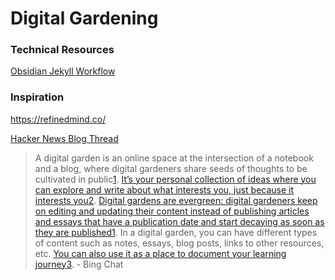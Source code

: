 # Digital Gardening
### Technical Resources
[Obsidian Jekyll Workflow](https://read.readwise.io/new/read/01gvqe1z4pr7cm17j86gz972h8)

### Inspiration
https://refinedmind.co/

[Hacker News Blog Thread](https://news.ycombinator.com/item?id=35164819)

>A digital garden is an online space at the intersection of a notebook and a blog, where digital gardeners share seeds of thoughts to be cultivated in public[1](https://nesslabs.com/digital-garden-set-up). [It’s your personal collection of ideas where you can explore and write about what interests you, just because it interests you](https://www.thunknotes.com/blog/what-is-a-digital-garden)[2](https://www.thunknotes.com/blog/what-is-a-digital-garden). [Digital gardens are evergreen: digital gardeners keep on editing and updating their content instead of publishing articles and essays that have a publication date and start decaying as soon as they are published](https://nesslabs.com/digital-garden-set-up)[1](https://nesslabs.com/digital-garden-set-up).
>In a digital garden, you can have different types of content such as notes, essays, blog posts, links to other resources, etc. [You can also use it as a place to document your learning journey](https://www.technologyreview.com/2020/09/03/1007716/digital-gardens-let-you-cultivate-your-own-little-bit-of-the-internet/)[3](https://www.technologyreview.com/2020/09/03/1007716/digital-gardens-let-you-cultivate-your-own-little-bit-of-the-internet/).
\- Bing Chat

